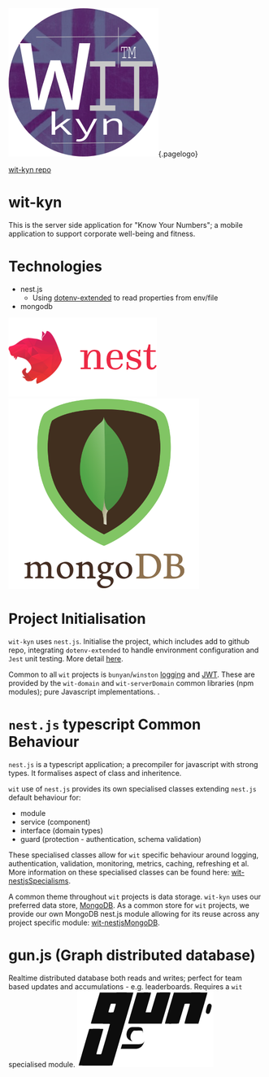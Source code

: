 ![2018 Wit Kyn](/uploads/corporate/2018-wit-kyn.png "2018 Wit Kyn"){.pagelogo}<!-- TITLE: wit-kyn -->
<!-- SUBTITLE: Know Your Numbers - collaboration with Jazz Holverson -->

[wit-kyn repo](https://github.com/wozitech/wit-kyn.git)
# wit-kyn
This is the server side application for "Know Your Numbers"; a mobile application to support corporate well-being and fitness.

# Technologies
* nest.js
	* Using [dotenv-extended](https://www.npmjs.com/package/dotenv-extended) to read properties from env/file
* mongodb

![Nest Framework Logo](/uploads/logos/nest-framework-logo.png "Nest Framework Logo") ![Mongodb Logo 1](/uploads/logos/mongodb-logo-1.png "Mongodb Logo 1")

# Project Initialisation
`wit-kyn` uses `nest.js`. Initialise the project, which includes add to github repo, integrating `dotenv-extended` to handle environment configuration and `Jest` unit testing. More detail [here](/projects/wit-kyn/init).

Common to all `wit` projects is `bunyan`/`winston` [logging](/projects/wit-projectLogging) and [JWT](/projects/wit-projectAuth). These are provided by the `wit-domain` and `wit-serverDomain` common libraries (npm modules); pure Javascript implementations. .

# `nest.js` typescript Common Behaviour
`nest.js` is a typescript application; a precompiler for javascript with strong types. It formalises aspect of class and inheritence.

`wit` use of `nest.js` provides its own specialised classes extending `nest.js` default behaviour for:
* module
* service (component)
* interface (domain types)
* guard (protection - authentication, schema validation)

These specialised classes allow for `wit` specific behaviour around logging, authentication, validation, monitoring, metrics, caching, refreshing et al. More information on these specialised classes can be found here: [wit-nestjsSpecialisms](/projects/wit-nestjsSpecialisms).

A common theme throughout `wit` projects is data storage. `wit-kyn` uses our preferred data store, [MongoDB](https://www.mongodb.com/). As a common store for `wit` projects, we provide our own MongoDB nest.js module allowing for its reuse across any project specific module: [wit-nestjsMongoDB](/projects/wit-nestjsMongoDB).

# gun.js (Graph distributed database)
Realtime distributed database both reads and writes; perfect for team based updates and accumulations - e.g. leaderboards. Requires a `wit` specialised module.
![Gun Js](/uploads/logos/gun-js.png "Gun Js")
